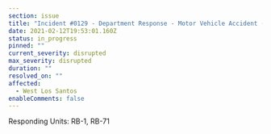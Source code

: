 ```yaml
---
section: issue
title: "Incident #0129 - Department Response - Motor Vehicle Accident (Multiple Down)"
date: 2021-02-12T19:53:01.160Z
status: in_progress
pinned: ""
current_severity: disrupted
max_severity: disrupted
duration: ""
resolved_on: ""
affected:
  - West Los Santos
enableComments: false
---
```

Responding Units: RB-1, RB-71